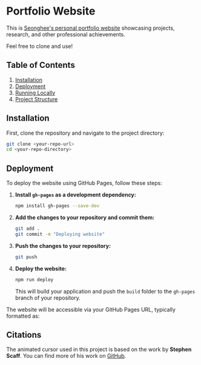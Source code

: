 # Portfolio Website

This is [Seonghee's personal portfolio website](https://shljessie.github.io/) showcasing projects, research, and other professional achievements.

Feel free to clone and use!

## Table of Contents

1. [Installation](#installation)
2. [Deployment](#deployment)
3. [Running Locally](#running-locally)
4. [Project Structure](#project-structure)

## Installation

First, clone the repository and navigate to the project directory:

```bash
git clone <your-repo-url>
cd <your-repo-directory>
```

## Deployment

To deploy the website using GitHub Pages, follow these steps:

1. **Install `gh-pages` as a development dependency:**

    ```bash
    npm install gh-pages --save-dev
    ```

2. **Add the changes to your repository and commit them:**

    ```bash
    git add .
    git commit -m "Deploying website"
    ```

3. **Push the changes to your repository:**

    ```bash
    git push
    ```

4. **Deploy the website:**

    ```bash
    npm run deploy
    ```

   This will build your application and push the `build` folder to the `gh-pages` branch of your repository. 

The website will be accessible via your GitHub Pages URL, typically formatted as:


## Citations

The animated cursor used in this project is based on the work by **Stephen Scaff**. You can find more of his work on [GitHub](https://github.com/stephenscaff).
